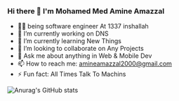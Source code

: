 ### Hi there 👋 I'm Mohamed Med Amine Amazzal 

- ‍👨‍💻 being software engineer At 1337 inshallah
- 🔭 I’m currently working on DNS
- 🌱 I’m currently learning New Things
- 👯 I’m looking to collaborate on Any Projects
- 💬 Ask me about anything in Web & Mobile Dev 
- 📫 How to reach me: amineamazzal2000@gmail.com
- ⚡ Fun fact: All Times Talk To Machins

![Anurag's GitHub stats](https://github-readme-stats.vercel.app/api?username=AMAZZAL-AMINE&hide=onedark,prs)
